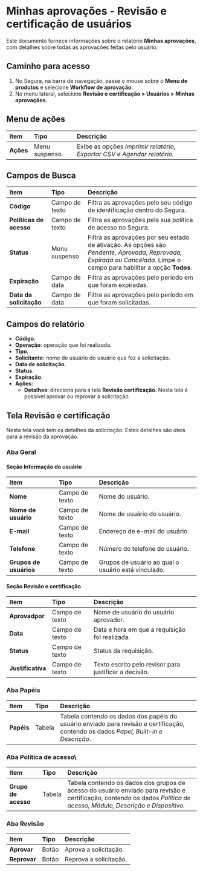 # Minhas aprovações - Revisão e certificação de usuários

Este documento fornece informações sobre o relatório **Minhas aprovações**, com detalhes sobre todas as aprovações feitas pelo usuário.

## Caminho para acesso

1. No Segura, na barra de navegação, passe o mouse sobre o **Menu de produtos** e selecione **Workflow de aprovação**.  
2. No menu lateral, selecione **Revisão e certificação \> Usuários \> Minhas aprovações.**

## Menu de ações

| Item  | Tipo | Descrição |
| :---- | :---- | :---- |
| **Ações** | Menu suspenso | Exibe as opções *Imprimir relatório, Exportar CSV e Agendar relatório.* |

## Campos de Busca

| Item | Tipo | Descrição |
| :---- | :---- | :---- |
| **Código** | Campo de texto | Filtra as aprovações pelo seu código de identificação dentro do Segura. |
| **Políticas de acesso** | Campo de texto | Filtra as aprovações pela sua política de acesso no Segura. |
| **Status** | Menu suspenso | Filtra as aprovações por seu estado de ativação. As opções são *Pendente, Aprovada, Reprovada, Expirada ou Cancelada*. Limpe o campo para habilitar a opção **Todos**. |
| **Expiração** | Campo de data | Filtra as aprovações pelo período em que foram expiradas. |
| **Data da solicitação** | Campo de data | Filtra as aprovações pelo período em que foram solicitadas. |

## Campos do relatório

* **Código**.  
* **Operação**: operação que foi realizada.  
* **Tipo.**  
* **Solicitante:** nome de usuário do usuário que fez a solicitação.  
* **Data de solicitação.**  
* **Status**.  
* **Expiração**.  
* **Ações**:  
  * **Detalhes**: direciona para a tela **Revisão certificação**. Nesta tela é possível aprovar ou reprovar a solicitação.

## Tela Revisão e certificação

Nesta tela você tem os detalhes da solicitação. Estes detalhes são úteis para a revisão da aprovação.

### Aba Geral

#### Seção Informação do usuário

| Item | Tipo | Descrição |
| :---- | :---- | :---- |
| **Nome** | Campo de texto | Nome do usuário. |
| **Nome de usuário** | Campo de texto | Nome de usuário do usuário. |
| **E-mail** | Campo de texto | Endereço de e-mail do usuário. |
| **Telefone** | Campo de texto | Número do telefone do usuário. |
| **Grupos de usuários** | Campo de texto | Grupos de usuário ao qual o usuário está vinculado. |

#### Seção Revisão e certificação

| Item | Tipo | Descrição |
| :---- | :---- | :---- |
| **Aprovadpor** | Campo de texto | Nome de usuário do usuário aprovador. |
| **Data** | Campo de texto | Data e hora em que a requisição foi realizada. |
| **Status** | Campo de texto | Status da requisição. |
| **Justificativa** | Campo de texto | Texto escrito pelo revisor para justificar a decisão. |

### Aba Papéis

| Item | Tipo | Descrição |
| :---- | :---- | :---- |
| **Papéis** | Tabela | Tabela contendo os dados dos papéis do usuário enviado para revisão e certificação, contendo os dados *Papel, Built-in e Descrição*. |

### Aba Política de acesso\\

| Item | Tipo | Descrição |
| :---- | :---- | :---- |
| **Grupo de acesso** | Tabela | Tabela contendo os dados dos grupos de acesso do usuário enviado para revisão e certificação, contendo os dados *Política de acesso, Módulo, Descrição e Dispositivo.* |

### Aba Revisão

| Item | Tipo | Descrição |
| :---- | :---- | :---- |
| **Aprovar** | Botão | Aprova a solicitação. |
| **Reprovar** | Botão | Reprova a solicitação. |
